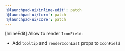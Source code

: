 ```yaml
---
'@launchpad-ui/inline-edit': patch
'@launchpad-ui/form': patch
'@launchpad-ui/core': patch
---
```


[InlineEdit] Allow to render `IconField`:

- Add `tooltip` and `renderIconLast` props to `IconField`
